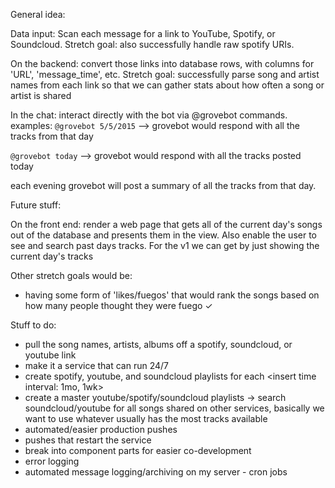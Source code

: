 General idea:

Data input: Scan each message for a link to YouTube, Spotify, or Soundcloud. Stretch goal: also successfully handle raw spotify URIs.

On the backend: convert those links into database rows, with columns for 'URL', 'message_time', etc. Stretch goal: successfully parse song and artist names from each link so that we can gather stats about how often a song or artist is shared

In the chat: interact directly with the bot via @grovebot commands. examples:
`@grovebot 5/5/2015`
--> grovebot would respond with all the tracks from that day

`@grovebot today`
--> grovebot would respond with all the tracks posted today

each evening grovebot will post a summary of all the tracks from that day.


Future stuff:

On the front end: render a web page that gets all of the current day's songs out of the database and presents them in the view. Also enable the user to see and search past days tracks. For the v1 we can get by just showing the current day's tracks

Other stretch goals would be:
- having some form of 'likes/fuegos' that would rank the songs based on how many people thought they were fuego ✓


Stuff to do:
- pull the song names, artists, albums off a spotify, soundcloud, or youtube link
- make it a service that can run 24/7
- create spotify, youtube, and soundcloud playlists for each <insert time interval: 1mo, 1wk>
- create a master youtube/spotify/soundcloud playlists -> search soundcloud/youtube for all songs shared on other services, basically we want to use whatever usually has the most tracks available
- automated/easier production pushes
- pushes that restart the service
- break into component parts for easier co-development
- error logging
- automated message logging/archiving on my server - cron jobs

